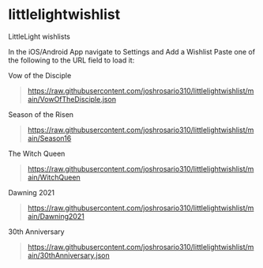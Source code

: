 # littlelightwishlist
LittleLight wishlists

In the iOS/Android App navigate to Settings and Add a Wishlist
Paste one of the following to the URL field to load it:

Vow of the Disciple
> https://raw.githubusercontent.com/joshrosario310/littlelightwishlist/main/VowOfTheDisciple.json

Season of the Risen
> https://raw.githubusercontent.com/joshrosario310/littlelightwishlist/main/Season16

The Witch Queen
> https://raw.githubusercontent.com/joshrosario310/littlelightwishlist/main/WitchQueen

Dawning 2021
> https://raw.githubusercontent.com/joshrosario310/littlelightwishlist/main/Dawning2021

30th Anniversary
> https://raw.githubusercontent.com/joshrosario310/littlelightwishlist/main/30thAnniversary.json